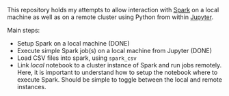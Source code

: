 This repository holds my attempts to allow interaction with [Spark](https://spark.apache.org/) on a local machine as well as on a remote cluster using Python from within [Jupyter](http://jupyter.org/).

Main steps:

  * Setup Spark on a local machine (DONE)
  * Execute simple Spark job(s) on a local machine from Jupyter (DONE)
  * Load CSV files into spark, using `spark_csv`
  * Link *local* notebook to a cluster instance of Spark and run jobs remotely. Here, it is important to understand how to setup the notebook where to execute Spark. Should be simple to toggle between the local and remote instances.
